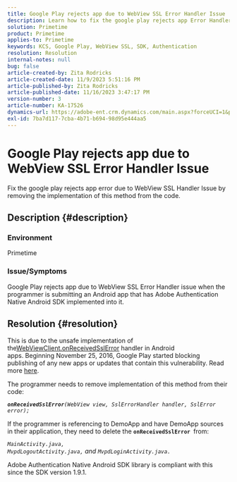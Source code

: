 ```yaml
---
title: Google Play rejects app due to WebView SSL Error Handler Issue
description: Learn how to fix the google play rejects app Error Handler Issue.
solution: Primetime
product: Primetime
applies-to: Primetime
keywords: KCS, Google Play, WebView SSL, SDK, Authentication
resolution: Resolution
internal-notes: null
bug: false
article-created-by: Zita Rodricks
article-created-date: 11/9/2023 5:51:16 PM
article-published-by: Zita Rodricks
article-published-date: 11/16/2023 3:47:17 PM
version-number: 3
article-number: KA-17526
dynamics-url: https://adobe-ent.crm.dynamics.com/main.aspx?forceUCI=1&pagetype=entityrecord&etn=knowledgearticle&id=12e77291-287f-ee11-8179-6045bd006b4b
exl-id: 7ba7d117-7cba-4b71-b694-98d95e444aa5
---
```

# Google Play rejects app due to WebView SSL Error Handler Issue


Fix the google play rejects app error due to WebView SSL Handler Issue by removing the implementation of this method from the code.

## Description {#description}


### <b>Environment</b>

Primetime



### <b>Issue/Symptoms</b>

Google Play rejects app due to WebView SSL Error Handler issue when the programmer is submitting an Android app that has Adobe Authentication Native Android SDK implemented into it.


## Resolution {#resolution}


This is due to the unsafe implementation of the[WebViewClient.onReceivedSslError](https://developer.android.com/reference/android/webkit/WebViewClient.html#onReceivedSslError%28android.webkit.WebView,%20android.webkit.SslErrorHandler,%20android.net.http.SslError%29) handler in Android apps. Beginning November 25, 2016, Google Play started blocking publishing of any new apps or updates that contain this vulnerability. Read more [here](https://support.google.com/faqs/answer/7071387?hl=en).

The programmer needs to remove implementation of this method from their code:

<b>*`onReceivedSslError`</b>`(WebView view, SslErrorHandler handler, SslError error);`*

If the programmer is referencing to DemoApp and have DemoApp sources in their application, they need to delete the <b>`onReceivedSslError `</b>from:

*`MainActivity.java, MvpdLogoutActivity.java,` and `MvpdLoginActivity.java.`*

Adobe Authentication Native Android SDK library is compliant with this since the SDK version 1.9.1.
